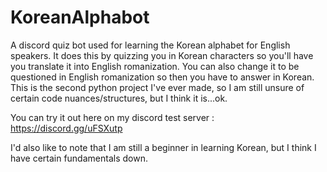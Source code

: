 # KoreanAlphabot
A discord quiz bot used for learning the Korean alphabet for English speakers. It does this by quizzing you in Korean characters so you'll have you translate it into English romanization. You can also change it to be questioned in English romanization so then you have to answer in Korean. This is the second python project I've ever made, so I am still unsure of certain code nuances/structures, but I think it is...ok.

You can try it out here on my discord test server : https://discord.gg/uFSXutp

I'd also like to note that I am still a beginner in learning Korean, but I think I have certain fundamentals down.
